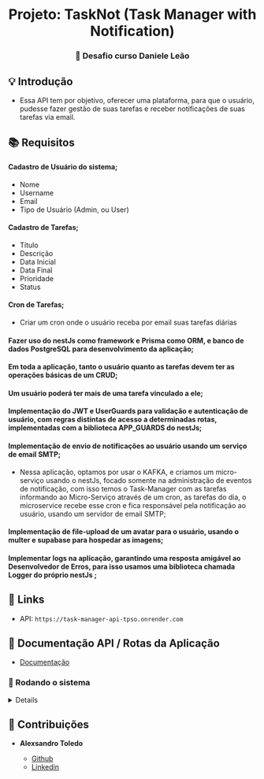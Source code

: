 <h1 align="center"> Projeto: TaskNot (Task Manager with Notification) </h1>

<h3 align="center"> 
	🚀 Desafio curso Daniele Leão
</h3>

## 💡 Introdução

- Essa API tem por objetivo, oferecer uma plataforma, para que o usuário, pudesse fazer gestão de suas tarefas e receber notificações de suas tarefas via email.

## 📚 Requisitos

#### Cadastro de Usuário do sistema;

- Nome
- Username
- Email
- Tipo de Usuário (Admin, ou User)

#### Cadastro de Tarefas;

- Título
- Descrição
- Data Inicial
- Data Final
- Prioridade
- Status

#### Cron de Tarefas;

- Criar um cron onde o usuário receba por email suas tarefas diárias

#### Fazer uso do nestJs como framework e Prisma como ORM, e banco de dados PostgreSQL para desenvolvimento da aplicação;

#### Em toda a aplicação, tanto o usuário quanto as tarefas devem ter as operações básicas de um CRUD;

#### Um usuário poderá ter mais de uma tarefa vinculado a ele;

#### Implementação do JWT e UserGuards para validação e autenticação de usuário, com regras distintas de acesso a determinadas rotas, implementadas com a biblioteca APP_GUARDS do nestJs;

#### Implementação de envio de notificações ao usuário usando um serviço de email SMTP;

- Nessa aplicação, optamos por usar o KAFKA, e criamos um micro-serviço usando o nestJs, focado somente na administração de eventos de notificação, com isso temos o Task-Manager com as tarefas informando ao Micro-Serviço através de um cron, as tarefas do dia, o microservice recebe esse cron e fica responsável pela notificação ao usuário, usando um servidor de email SMTP;

#### Implementação de file-upload de um avatar para o usuário, usando o multer e supabase para hospedar as imagens;

#### Implementar logs na aplicação, garantindo uma resposta amigável ao Desenvolvedor de Erros, para isso usamos uma biblioteca chamada Logger do próprio nestJs ;

## 💫 Links

- API: `https://task-manager-api-tpso.onrender.com`

## 🚚 Documentação API / Rotas da Aplicação

- [Documentação](https://task-manager-api-tpso.onrender.com/docs)

### 🎲 Rodando o sistema

<Details>

## Clonar o repositório

```bash
git clone https://github.com/toledomg/task-manager-DL.git
```

### 💾 Instale as dependências Backend

```bash
yarn
```

### 💾 Variáveis de Ambiente

- Crie um arquivo .env com o comando abaixo e preencha os dados correspondentes;

```bash
cp .env.example .env
```

### 💾 Migrations

```bash
npx prisma migrate dev
```

### 💾 Rodar servidor local Backend

```bash
yarn start:dev
```

Url API Local: `http://localhost:3015`

</Details>

## 🤝 Contribuições

- **Alexsandro Toledo**

  - [Github](https://github.com/toledomg)
  - [Linkedin](https://www.linkedin.com/in/toledomg/)
